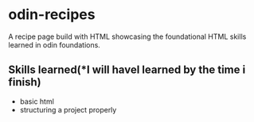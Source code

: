 # odin-recipes

A recipe page build with HTML showcasing the foundational HTML skills learned in odin foundations.

## Skills learned(*I will havel learned by the time i finish)
- basic html
- structuring a project properly

